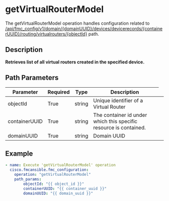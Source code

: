 # getVirtualRouterModel

The getVirtualRouterModel operation handles configuration related to [/api/fmc_config/v1/domain/{domainUUID}/devices/devicerecords/{containerUUID}/routing/virtualrouters/{objectId}](/paths//api/fmc_config/v1/domain/{domain_uuid}/devices/devicerecords/{container_uuid}/routing/virtualrouters/{object_id}.md) path.&nbsp;
## Description
**Retrieves list of all virtual routers created in the specified device.**

## Path Parameters
| Parameter | Required | Type | Description |
| --------- | -------- | ---- | ----------- |
| objectId | True | string <td colspan=3> Unique identifier of a Virtual Router |
| containerUUID | True | string <td colspan=3> The container id under which this specific resource is contained. |
| domainUUID | True | string <td colspan=3> Domain UUID |

## Example
```yaml
- name: Execute 'getVirtualRouterModel' operation
  cisco.fmcansible.fmc_configuration:
    operation: "getVirtualRouterModel"
    path_params:
        objectId: "{{ object_id }}"
        containerUUID: "{{ container_uuid }}"
        domainUUID: "{{ domain_uuid }}"

```